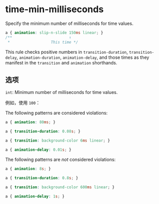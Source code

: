 # time-min-milliseconds

Specify the minimum number of milliseconds for time values.

```css
a { animation: slip-n-slide 150ms linear; }
/**                         ↑
 *                  This time */
```

This rule checks positive numbers in `transition-duration`, `transition-delay`, `animation-duration`, `animation-delay`, and those times as they manifest in the `transition` and `animation` shorthands.

## 选项

`int`: Minimum number of milliseconds for time values.

例如，使用 `100`：

The following patterns are considered violations:

```css
a { animation: 80ms; }
```

```css
a { transition-duration: 0.08s; }
```

```css
a { transition: background-color 6ms linear; }
```

```css
a { animation-delay: 0.01s; }
```

The following patterns are *not* considered violations:

```css
a { animation: 8s; }
```

```css
a { transition-duration: 0.8s; }
```

```css
a { transition: background-color 600ms linear; }
```

```css
a { animation-delay: 1s; }
```
